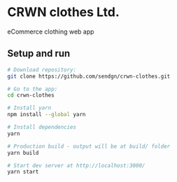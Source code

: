 # CRWN clothes Ltd.
eCommerce clothing web app

## Setup and run
```bash
# Download repository:
git clone https://github.com/sendgn/crwn-clothes.git

# Go to the app:
cd crwn-clothes

# Install yarn
npm install --global yarn

# Install dependencies
yarn

# Production build - output will be at build/ folder
yarn build

# Start dev server at http://localhost:3000/
yarn start
```
